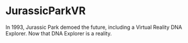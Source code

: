 # JurassicParkVR
In 1993, Jurassic Park demoed the future, including a Virtual Reality DNA Explorer. Now that DNA Explorer is a reality.
